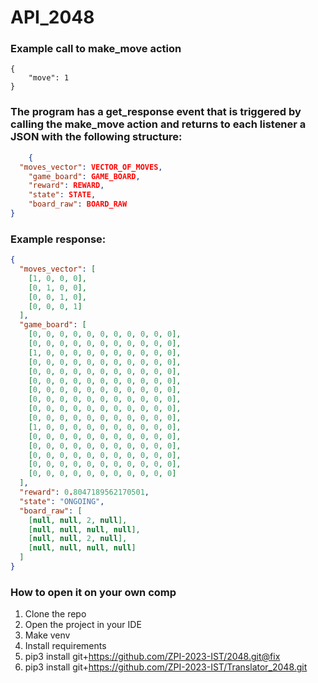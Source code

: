 # API_2048

### Example call to make_move action

    {
        "move": 1
    }

### The program has a get_response event that is triggered by calling the make_move action and returns to each listener a JSON with the following structure:
```json
    {
  "moves_vector": VECTOR_OF_MOVES,
    "game_board": GAME_BOARD,
    "reward": REWARD,
    "state": STATE,
    "board_raw": BOARD_RAW
}
```
### Example response:


```json
{
  "moves_vector": [
    [1, 0, 0, 0],
    [0, 1, 0, 0],
    [0, 0, 1, 0],
    [0, 0, 0, 1]
  ],
  "game_board": [
    [0, 0, 0, 0, 0, 0, 0, 0, 0, 0, 0],
    [0, 0, 0, 0, 0, 0, 0, 0, 0, 0, 0],
    [1, 0, 0, 0, 0, 0, 0, 0, 0, 0, 0],
    [0, 0, 0, 0, 0, 0, 0, 0, 0, 0, 0],
    [0, 0, 0, 0, 0, 0, 0, 0, 0, 0, 0],
    [0, 0, 0, 0, 0, 0, 0, 0, 0, 0, 0],
    [0, 0, 0, 0, 0, 0, 0, 0, 0, 0, 0],
    [0, 0, 0, 0, 0, 0, 0, 0, 0, 0, 0],
    [0, 0, 0, 0, 0, 0, 0, 0, 0, 0, 0],
    [0, 0, 0, 0, 0, 0, 0, 0, 0, 0, 0],
    [1, 0, 0, 0, 0, 0, 0, 0, 0, 0, 0],
    [0, 0, 0, 0, 0, 0, 0, 0, 0, 0, 0],
    [0, 0, 0, 0, 0, 0, 0, 0, 0, 0, 0],
    [0, 0, 0, 0, 0, 0, 0, 0, 0, 0, 0],
    [0, 0, 0, 0, 0, 0, 0, 0, 0, 0, 0],
    [0, 0, 0, 0, 0, 0, 0, 0, 0, 0, 0]
  ],
  "reward": 0.8047189562170501,
  "state": "ONGOING",
  "board_raw": [
    [null, null, 2, null],
    [null, null, null, null],
    [null, null, 2, null],
    [null, null, null, null]
  ]
}
```

### How to open it on your own comp

1. Clone the repo
2. Open the project in your IDE
3. Make venv
4. Install requirements
5. pip3 install git+https://github.com/ZPI-2023-IST/2048.git@fix
6. pip3 install git+https://github.com/ZPI-2023-IST/Translator_2048.git